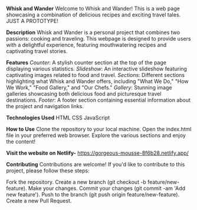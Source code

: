 **Whisk and Wander**
Welcome to Whisk and Wander! This is a web page showcasing a combination of delicious recipes and exciting travel tales.
JUST A PROTOTYPE!

**Description**
Whisk and Wander is a personal project that combines two passions: cooking and traveling. This webpage is designed to provide users with a delightful experience, featuring mouthwatering recipes and captivating travel stories.

**Features**
*Counter*: A stylish counter section at the top of the page displaying various statistics.
*Slideshow*: An interactive slideshow featuring captivating images related to food and travel.
*Sections*: Different sections highlighting what Whisk and Wander offers, including "What We Do," "How We Work," "Food Gallery," and "Our Chefs."
*Gallery*: Stunning image galleries showcasing both delicious food and picturesque travel destinations.
*Footer*: A footer section containing essential information about the project and navigation links.

**Technologies Used**
HTML
CSS
JavaScript

**How to Use**
Clone the repository to your local machine.
Open the index.html file in your preferred web browser.
Explore the various sections and enjoy the content!

**Visit the website on Netlify-**
https://gorgeous-mousse-8f6b28.netlify.app/

**Contributing**
Contributions are welcome! If you'd like to contribute to this project, please follow these steps:

Fork the repository.
Create a new branch (git checkout -b feature/new-feature).
Make your changes.
Commit your changes (git commit -am 'Add new feature').
Push to the branch (git push origin feature/new-feature).
Create a new Pull Request.
